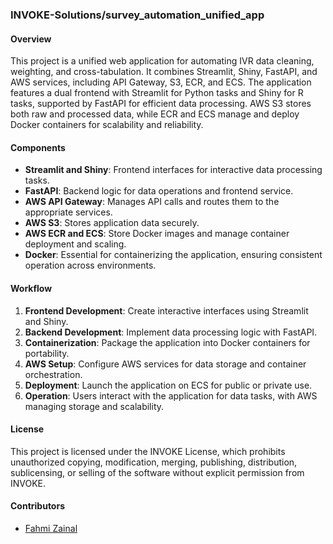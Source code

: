 ### INVOKE-Solutions/survey_automation_unified_app

#### Overview

This project is a unified web application for automating IVR data cleaning, weighting, and cross-tabulation. It combines Streamlit, Shiny, FastAPI, and AWS services, including API Gateway, S3, ECR, and ECS. The application features a dual frontend with Streamlit for Python tasks and Shiny for R tasks, supported by FastAPI for efficient data processing. AWS S3 stores both raw and processed data, while ECR and ECS manage and deploy Docker containers for scalability and reliability.

#### Components

- **Streamlit and Shiny**: Frontend interfaces for interactive data processing tasks.
- **FastAPI**: Backend logic for data operations and frontend service.
- **AWS API Gateway**: Manages API calls and routes them to the appropriate services.
- **AWS S3**: Stores application data securely.
- **AWS ECR and ECS**: Store Docker images and manage container deployment and scaling.
- **Docker**: Essential for containerizing the application, ensuring consistent operation across environments.

#### Workflow

1. **Frontend Development**: Create interactive interfaces using Streamlit and Shiny.
2. **Backend Development**: Implement data processing logic with FastAPI.
3. **Containerization**: Package the application into Docker containers for portability.
4. **AWS Setup**: Configure AWS services for data storage and container orchestration.
5. **Deployment**: Launch the application on ECS for public or private use.
6. **Operation**: Users interact with the application for data tasks, with AWS managing storage and scalability.

#### License

This project is licensed under the INVOKE License, which prohibits unauthorized copying, modification, merging, publishing, distribution, sublicensing, or selling of the software without explicit permission from INVOKE.

#### Contributors

- [Fahmi Zainal](https://github.com/fahmizainal17)
